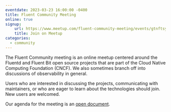 ```yaml
---
eventdate: 2023-03-23 16:00:00 -0400
title: Fluent Community Meeting
online: true
signup:
    url: https://www.meetup.com/fluent-community-meeting/events/gtnftsyfcfbfc/
    title: Join on Meetup
categories:
  - community
---
```


The Fluent Community meeting is an online meetup centered around the Fluentd and Fluent Bit open source projects that are part of the Cloud Native Computing Foundation (CNCF). We also sometimes branch off into discussions of observability in general.

Users who are interested in discussing the projects, communicating with maintainers, or who are eager to learn about the technologies should join. New users are welcomed.

Our agenda for the meeting is an [open document](https://docs.google.com/document/d/1vJvsn8E0SanLO1R0X3RC1qTw0XQK_7q75sZ8IbWAu-g/edit).